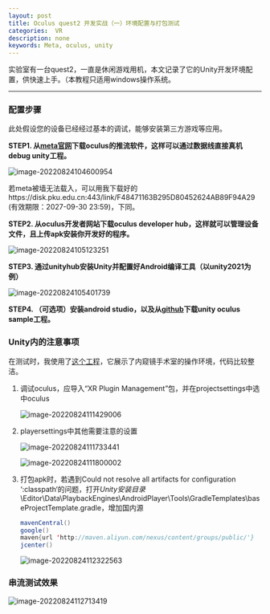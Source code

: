 ```yaml
---
layout: post
title: Oculus quest2 开发实战（一）环境配置与打包测试
categories:  VR
description: none
keywords: Meta, oculus, unity
---
```


实验室有一台quest2，一直是休闲游戏用机，本文记录了它的Unity开发环境配置，供快速上手。（本教程只适用windows操作系统。

------



### 配置步骤

此处假设您的设备已经经过基本的调试，能够安装第三方游戏等应用。

**STEP1. 从[meta官网](https://store.facebook.com/quest/setup/)下载oculus的推流软件，这样可以通过数据线直接真机debug unity工程。**

![image-20220824104600954](https://keenster-1300019754.cos.ap-shanghai-fsi.myqcloud.com/image-20220824104600954.png)

若meta被墙无法载入，可以用我下载好的https://disk.pku.edu.cn:443/link/F48471163B295D80452624AB89F94A29 (有效期限：2027-09-30 23:59)，下同。

**STEP2. 从oculus开发者网站下载oculus developer hub，这样就可以管理设备文件，且上传apk安装你开发好的程序。**

![image-20220824105123251](https://keenster-1300019754.cos.ap-shanghai-fsi.myqcloud.com/image-20220824105123251.png)

**STEP3. 通过unityhub安装Unity并配置好Android编译工具（以unity2021为例）**

![image-20220824105401739](https://keenster-1300019754.cos.ap-shanghai-fsi.myqcloud.com/image-20220824105401739.png)

**STEP4. （可选项）安装android studio，以及从[github](https://github.com/orgs/oculus-samples/repositories)下载unity oculus sample工程。**

### Unity内的注意事项

在测试时，我使用了[这个工程](https://codeload.github.com/Georgy256/Endoscopy/zip/refs/heads/main)，它展示了内窥镜手术室的操作环境，代码比较整洁。

1. 调试oculus，应导入“XR Plugin Management”包，并在projectsettings中选中oculus

   ![image-20220824111429006](https://keenster-1300019754.cos.ap-shanghai-fsi.myqcloud.com/image-20220824111429006.png)

2. playersettings中其他需要注意的设置

   ![image-20220824111733441](https://keenster-1300019754.cos.ap-shanghai-fsi.myqcloud.com/image-20220824111733441.png)

   ![image-20220824111800002](https://keenster-1300019754.cos.ap-shanghai-fsi.myqcloud.com/image-20220824111800002.png)

3. 打包apk时，若遇到Could not resolve all artifacts for configuration ‘:classpath‘的问题，打开$Unity安装目录$\Editor\Data\PlaybackEngines\AndroidPlayer\Tools\GradleTemplates\baseProjectTemplate.gradle，增加国内源

   ```java
   mavenCentral()
   google()
   maven{url 'http://maven.aliyun.com/nexus/content/groups/public/'}
   jcenter()
   ```

   ![image-20220824112322563](https://keenster-1300019754.cos.ap-shanghai-fsi.myqcloud.com/image-20220824112322563.png)

### 串流测试效果

![image-20220824112713419](https://keenster-1300019754.cos.ap-shanghai-fsi.myqcloud.com/image-20220824112713419.png)